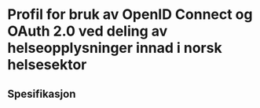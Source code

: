 # Profil for bruk av OpenID Connect og OAuth 2.0 ved deling av helseopplysninger innad i norsk helsesektor

## Spesifikasjon